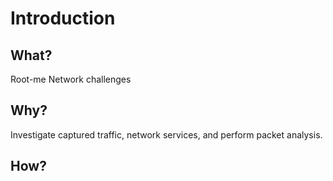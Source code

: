 # Introduction

## What?

Root-me Network challenges

## Why?

Investigate captured traffic, network services, and perform packet analysis.

## How?



